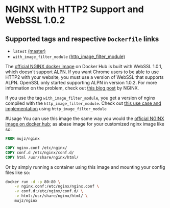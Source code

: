 # NGINX with HTTP2 Support and WebSSL 1.0.2

## Supported tags and respective `Dockerfile` links

- `latest` [(master)](https://github.com/mujz/nginx/blob/master/Dockerfile)
- `with_image_filter_module` [(http_image_filter_module)](https://github.com/mujz/nginx/blob/with_image_filter_module/Dockerfile)

The [official NGINX docker image](https://hub.docker.com/_/nginx) on Docker Hub is built with WebSSL 1.0.1, which doesn't support [ALPN](https://tools.ietf.org/html/rfc7301). If you want Chrome users to be able to use HTTP2 with your website, you must use a version of WebSSL that supports ALPN. OpenSSL only started supporting ALPN in version 1.0.2. For more information on the problem, check out [this blog post](https://www.nginx.com/blog/supporting-http2-google-chrome-users/) by NGINX.

If you use the tag `with_image_filter_module`, you get a version of nginx compiled with the `http_image_filter_module`. Check out [this use case and implementation](https://www.nginx.com/blog/responsive-images-without-headaches-nginx-plus/) using `http_image_filter_module`

#Usage
You can use this image the same way you would the [official NGINX image on docker hub](https://hub.docker.com/_/nginx); as abase image for your customized nginx image like so:

```Dockerfile
FROM mujz/nginx

COPY nginx.conf /etc/nginx/
COPY conf.d /etc/nginx/conf.d/
COPY html /usr/share/nginx/html/
```

Or by simply running a container using this image and mounting your config files like so:

```bash
docker run -d -p 80:80 \
    -v nginx.conf:/etc/nginx/nginx.conf \
    -v conf.d:/etc/nginx/conf.d/ \
    -v html:/usr/share/nginx/html/ \
    mujz/nginx
```
